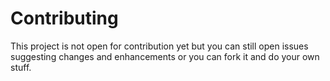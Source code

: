 # Contributing

This project is not open for contribution yet but you can still open issues suggesting changes and enhancements or you can fork it and do your own stuff.
